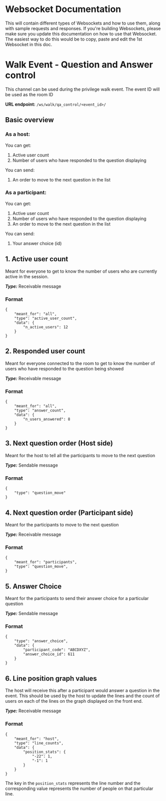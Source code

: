 # Websocket Documentation
This will contain different types of Websockets and how to use them, along with sample requests and responses. If you're building Websockets, please make sure you update this documentation on how to use that Websocket. The easiest way to do this would be to copy, paste and edit the 1st Websocket in this doc.

# Walk Event - Question and Answer control
This channel can be used during the privilege walk event. The event ID will be used as the room ID

**URL endpoint:** `/ws/walk/qa_control/<event_id>/`

## Basic overview
### As a host:

You can get:
1. Active user count
2. Number of users who have responded to the question displaying

You can send:
1. An order to move to the next question in the list

### As a participant:

You can get:
1. Active user count
2. Number of users who have responded to the question displaying
3. An order to move to the next question in the list

You can send:
1. Your answer choice (id)


## 1. Active user count
Meant for everyone to get to know the number of users who are currently active in the session.

_**Type:**_ Receivable message
### Format
```angular2html
{
    "meant_for": "all",
    "type": "active_user_count",
    "data": {
        "n_active_users": 12
    }
}
```

## 2. Responded user count
Meant for everyone connected to the room to get to know the number of users who have responded to the question being showed

_**Type:**_ Receivable message
### Format
```angular2html
{
    "meant_for": "all",
    "type": "answer_count",
    "data": {
        "n_users_answered": 8
    }
}
```

## 3. Next question order (Host side)
Meant for the host to tell all the participants to move to the next question

_**Type:**_ Sendable message
### Format
```angular2html
{
    "type": "question_move"
}
```

## 4. Next question order (Participant side)
Meant for the participants to move to the next question

_**Type:**_ Receivable message
### Format
```angular2html
{
    "meant_for": "participants",
    "type": "question_move",
}
```

## 5. Answer Choice
Meant for the participants to send their answer choice for a particular question

_**Type:**_ Sendable message
### Format
```angular2html
{
    "type": "answer_choice",
    "data": {
        "participant_code": "ABCDXYZ",
        "answer_choice_id": 611
    }
}
```

## 6. Line position graph values
The host will receive this after a participant would answer a question in the event. This should be used by the host to update the lines and the count of users on each of the lines on the graph displayed on the front end.

_**Type:**_ Receivable message
### Format
```angular2html
{
    "meant_for": "host",
    "type": "line_counts",
    "data": {
        "position_stats": {
            "-22": 1,
            "-1": 1
        }
    }
}
```

The key in the `position_stats` represents the line number and the corresponding value represents the number of people on that particular line.
